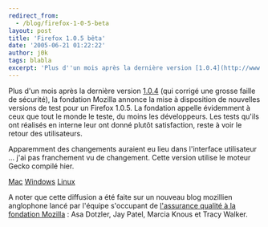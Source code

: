 ```yaml
---
redirect_from:
  - /blog/firefox-1-0-5-beta
layout: post
title: 'Firefox 1.0.5 bêta'
date: '2005-06-21 01:22:22'
author: j0k
tags: blabla
excerpt: 'Plus d''un mois après la dernière version [1.0.4](http://www.j0k3r.net/news-firefox-1-0-4-final-444.html) (qui corrigé une grosse faille de sécurité), la fondation Mozilla annonce la mise à disposition de nouvelles versions de test pour un Firefox 1.0.5.   )   La fondation appelle évidemment à ceux que tout le monde le teste, du moins les développeurs. Les      ...'
---
```


Plus d'un mois après la dernière version [1.0.4](http://www.j0k3r.net/news-firefox-1-0-4-final-444.html) (qui corrigé une grosse faille de sécurité), la fondation Mozilla annonce la mise à disposition de nouvelles versions de test pour un Firefox 1.0.5.      La fondation appelle évidemment à ceux que tout le monde le teste, du moins les développeurs. Les tests qu'ils ont réalisés en interne leur ont donné plutôt satisfaction, reste à voir le retour des utilisateurs.

Apparemment des changements auraient eu lieu dans l'interface utilisateur ... j'ai pas franchement vu de changement. Cette version utilise le moteur Gecko compilé hier.

[Mac](http://mozilla.osuosl.org/pub/mozilla.org/firefox/nightly/2005-06-20-04-aviary1.0.1/)   [Windows](http://mozilla.osuosl.org/pub/mozilla.org/firefox/nightly/2005-06-20-04-aviary1.0.1/)   [Linux](http://mozilla.osuosl.org/pub/mozilla.org/firefox/nightly/2005-06-20-06-aviary1.0.1/)

A noter que cette diffusion a été faite sur un nouveau blog mozillien anglophone lancé par l'équipe s'occupant de [l'assurance qualité à la fondation Mozilla](http://weblogs.mozillazine.org/qa/) : Asa Dotzler, Jay Patel, Marcia Knous et Tracy Walker.
